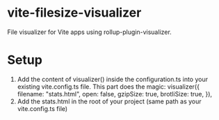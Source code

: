 # vite-filesize-visualizer
File visualizer for Vite apps using rollup-plugin-visualizer.

# Setup
1. Add the content of visualizer() inside the configuration.ts into your existing vite.config.ts file. This part does the magic:
   visualizer({
      filename: "stats.html",
      open: false,
      gzipSize: true,
      brotliSize: true,
    }),
3. Add the stats.html in the root of your project (same path as your vite.config.ts file)
